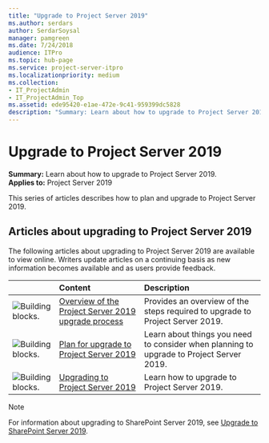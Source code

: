 ```yaml
---
title: "Upgrade to Project Server 2019"
ms.author: serdars
author: SerdarSoysal
manager: pamgreen
ms.date: 7/24/2018
audience: ITPro
ms.topic: hub-page
ms.service: project-server-itpro
ms.localizationpriority: medium
ms.collection:
- IT_ProjectAdmin
- IT_ProjectAdmin_Top
ms.assetid: ede95420-e1ae-472e-9c41-959399dc5828
description: "Summary: Learn about how to upgrade to Project Server 2019."
---
```


# Upgrade to Project Server 2019
 
 **Summary:** Learn about how to upgrade to Project Server 2019.<br/>
**Applies to:** Project Server 2019
  
This series of articles describes how to plan and upgrade to Project Server 2019. 
  
## Articles about upgrading to Project Server 2019

The following articles about upgrading to Project Server 2019 are available to view online. Writers update articles on a continuing basis as new information becomes available and as users provide feedback.
  
|&nbsp;|**Content**|**Description**|
|:-----|:-----|:-----|
|![Building blocks.](images/mod_icon_buildingblock_M.png)|[Overview of the Project Server 2019 upgrade process](overview-of-the-project-server-2019-upgrade-process.md) <br/> |Provides an overview of the steps required to upgrade to Project Server 2019.  <br/> |
|![Building blocks.](images/mod_icon_buildingblock_M.png)|[Plan for upgrade to Project Server 2019](plan-for-upgrade-to-project-server-2019.md) <br/> |Learn about things you need to consider when planning to upgrade to Project Server 2019.  <br/> |
|![Building blocks.](images/mod_icon_buildingblock_M.png)|[Upgrading to Project Server 2019](upgrading-to-project-server-2019.md) <br/> |Learn how to upgrade to Project Server 2019.  <br/> |
   
> [!NOTE]
> For information about upgrading to SharePoint Server 2019, see [Upgrade to SharePoint Server 2019](/sharepoint/upgrade-and-update/upgrade-to-sharepoint-server-2019). 
